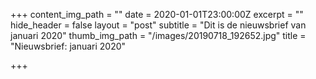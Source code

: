 +++
content_img_path = ""
date = 2020-01-01T23:00:00Z
excerpt = ""
hide_header = false
layout = "post"
subtitle = "Dit is de nieuwsbrief van januari 2020"
thumb_img_path = "/images/20190718_192652.jpg"
title = "Nieuwsbrief: januari 2020"

+++
